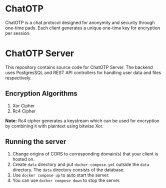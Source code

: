 # ChatOTP
ChatOTP is a chat protocol designed for anonymity and security through one-time pads. Each client generates a unique one-time key for encryption per session.

# ChatOTP Server
This repository contains source code for ChatOTP Server. The backend uses PostgresSQL and REST API controllers for handling user data and files respectively.

## Encryption Algorithms
1. Xor Cipher
2. Rc4 Cipher

**Note:** Rc4 cipher generates a keystream which can be used for encryption by combining it with plaintext using bitwise Xor.

## Running the server
1. Change origins of CORS to corresponding domain(s) that your client is hosted on.
2. Create `data` directory and put `docker-compose.yml` outside the `data` directory. The `data` directory consists of the database.
3. Use `docker compose up` to auto start the server.
4. You can use `docker compose down` to stop the server.
